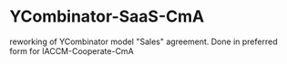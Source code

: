 # YCombinator-SaaS-CmA
reworking of YCombinator model "Sales" agreement.  Done in preferred form for IACCM-Cooperate-CmA
